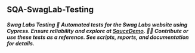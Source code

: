 ## SQA-SwagLab-Testing
##### Swag Labs Testing  🚀 Automated tests for the Swag Labs website using Cypress. Ensure reliability and explore at [SauceDemo](https://www.saucedemo.com/v1/index.html).  👩‍💻 Contribute or use these tests as a reference. See scripts, reports, and documentation for details.
